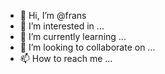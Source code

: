 - 👋 Hi, I’m @frans
- 👀 I’m interested in ...
- 🌱 I’m currently learning ...
- 💞️ I’m looking to collaborate on ...
- 📫 How to reach me ...

<!---
fransinveros/fransinveros is a ✨ special ✨ repository because its `README.md` (this file) appears on your GitHub profile.
You can click the Preview link to take a look at your changes.
--->
